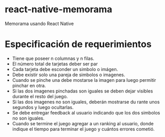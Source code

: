 # react-native-memorama
Memorama usando React Native

# Especificación de requerimientos
- Tiene que poseer n columnas y n filas.
- El número total de tarjetas deber ser par
- Cada tarjeta debe esconder un simbolo o imágen.
- Debe existir solo una pareja de simbolos o imagenes.
- Cuando se pinche una debe mostarse la imagen para luego permitir pinchar en otra.
- Si las dos imagenes pinchadas son iguales se deben dejar visibles durante el resto del juego.
- Si las dos imagenes no son iguales, deberán mostrarse du rante unos segundos y luego ocultarlas.
- Se debe entregar feedback al usuario indicando que los dos simbolos no son iguales.
- Cuando se termine el juego agregar a un ranking al usuario, donde indique el tiempo para terminar el juego y cuántos errores cometió.


